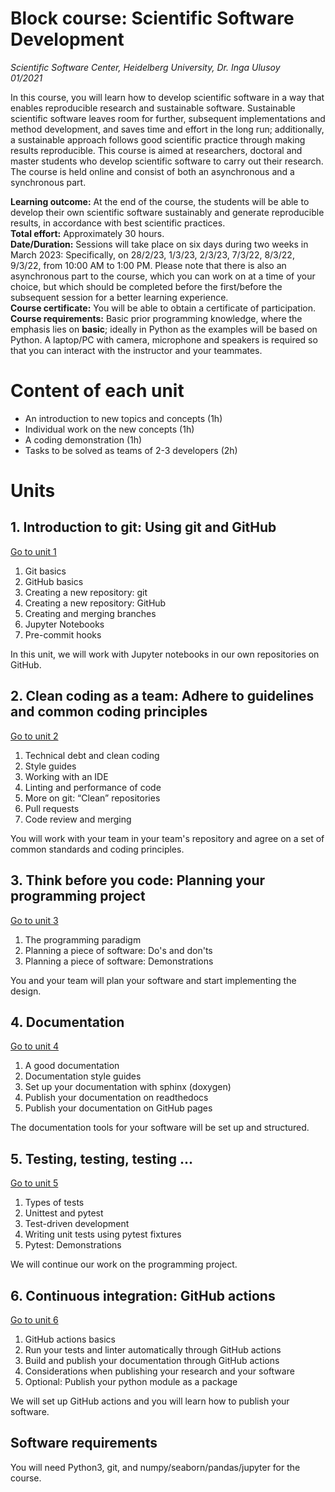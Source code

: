 #  Block course: Scientific Software Development

*Scientific Software Center, Heidelberg University, Dr. Inga Ulusoy*  
*01/2021*  

In this course, you will learn how to develop scientific software in a way that enables reproducible research and sustainable software. Sustainable scientific software leaves room for further, subsequent implementations and method development, and saves time and effort in the long run; additionally, a sustainable approach follows good scientific practice through making results reproducible. This course is aimed at researchers, doctoral and master
students who develop scientific software to carry out their research. The course is held online and consist of both an asynchronous and a synchronous part.  

**Learning outcome:** At the end of the course, the students will be able to develop their own scientific software sustainably and generate reproducible results, in accordance with best scientific practices.  
**Total effort:** Approximately 30 hours.  
**Date/Duration:** Sessions will take place on six days during two weeks in March 2023: Specifically, on 28/2/23, 1/3/23, 2/3/23, 7/3/22, 8/3/22, 9/3/22, from 10:00 AM to 1:00 PM. Please note that there is also an asynchronous part to the course, which you can work on at a time of your choice, but which should be completed before the first/before the subsequent session for a better learning experience.  
**Course certificate:** You will be able to obtain a certificate of participation.  
**Course requirements:** Basic prior programming knowledge, where the emphasis lies on **basic**; ideally in Python as the examples will be based on Python. A laptop/PC with camera, microphone and speakers is required so that you can interact with the instructor and your teammates.

# Content of each unit
- An introduction to new topics and concepts (1h)
- Individual work on the new concepts (1h)
- A coding demonstration (1h)
- Tasks to be solved as teams of 2-3 developers (2h)

# Units
## 1. Introduction to git: Using git and GitHub
[Go to unit 1](unit1/README.md)
1. Git basics
1. GitHub basics
1. Creating a new repository: git
1. Creating a new repository: GitHub
1. Creating and merging branches
1. Jupyter Notebooks
1. Pre-commit hooks

In this unit, we will work with Jupyter notebooks in our own repositories on GitHub.

## 2. Clean coding as a team: Adhere to guidelines and common coding principles
[Go to unit 2](unit2/README.md)
1. Technical debt and clean coding
1. Style guides
1. Working with an IDE
1. Linting and performance of code
1. More on git: “Clean” repositories
1. Pull requests
1. Code review and merging

You will work with your team in your team's repository and agree on a set of common standards and coding principles.

## 3. Think before you code: Planning your programming project
[Go to unit 3](unit3/README.md)
1. The programming paradigm
1. Planning a piece of software: Do's and don'ts
1. Planning a piece of software: Demonstrations

You and your team will plan your software and start implementing the design.

## 4. Documentation
[Go to unit 4](unit4/README.md)
1. A good documentation  
1. Documentation style guides
1. Set up your documentation with sphinx (doxygen)
1. Publish your documentation on readthedocs
1. Publish your documentation on GitHub pages

The documentation tools for your software will be set up and structured.

## 5. Testing, testing, testing ... 
[Go to unit 5](unit5/README.md)
1. Types of tests
1. Unittest and pytest
1. Test-driven development
1. Writing unit tests using pytest fixtures
1. Pytest: Demonstrations

We will continue our work on the programming project.

## 6. Continuous integration: GitHub actions
[Go to unit 6](unit6/README.md)
1. GitHub actions basics
1. Run your tests and linter automatically through GitHub actions
1. Build and publish your documentation through GitHub actions
1. Considerations when publishing your research and your software
1. Optional: Publish your python module as a package  

We will set up GitHub actions and you will learn how to publish your software.

## Software requirements
You will need Python3, git, and numpy/seaborn/pandas/jupyter for the course.
